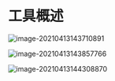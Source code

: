 # 工具概述

![image-20210413143710891](https://github.com/MrL5z2k0/zkNode/tree/main/images/image-20210413143710891.png)

![image-20210413143857766](https://github.com/MrL5z2k0/zkNode/tree/main/images/image-20210413143857766.png)

![image-20210413144308870](https://github.com/MrL5z2k0/zkNode/tree/main/images/image-20210413144308870.png)